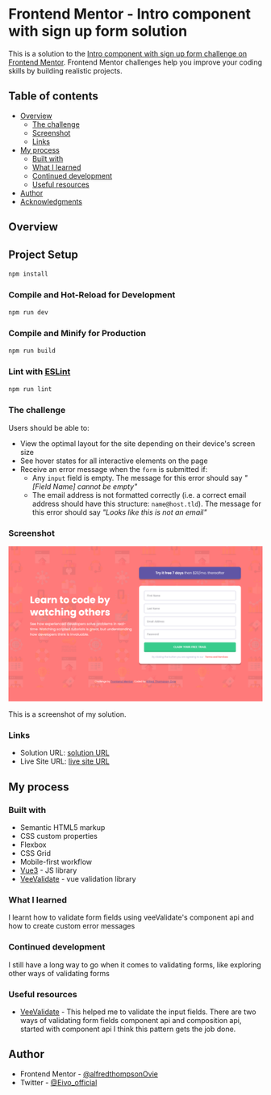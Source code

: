 # Frontend Mentor - Intro component with sign up form solution

This is a solution to the [Intro component with sign up form challenge on Frontend Mentor](https://www.frontendmentor.io/challenges/intro-component-with-signup-form-5cf91bd49edda32581d28fd1). Frontend Mentor challenges help you improve your coding skills by building realistic projects. 

## Table of contents

- [Overview](#overview)
  - [The challenge](#the-challenge)
  - [Screenshot](#screenshot)
  - [Links](#links)
- [My process](#my-process)
  - [Built with](#built-with)
  - [What I learned](#what-i-learned)
  - [Continued development](#continued-development)
  - [Useful resources](#useful-resources)
- [Author](#author)
- [Acknowledgments](#acknowledgments)

## Overview

## Project Setup

```sh
npm install
```

### Compile and Hot-Reload for Development

```sh
npm run dev
```

### Compile and Minify for Production

```sh
npm run build
```

### Lint with [ESLint](https://eslint.org/)

```sh
npm run lint
```

### The challenge

Users should be able to:

- View the optimal layout for the site depending on their device's screen size
- See hover states for all interactive elements on the page
- Receive an error message when the `form` is submitted if:
  - Any `input` field is empty. The message for this error should say *"[Field Name] cannot be empty"*
  - The email address is not formatted correctly (i.e. a correct email address should have this structure: `name@host.tld`). The message for this error should say *"Looks like this is not an email"*

### Screenshot

![ScreenShot](./src/assets/ScreenShot.png)

This is a screenshot of my solution. 

### Links

- Solution URL: [solution URL](https://github.com/alfredthompsonOvie/intro-component-with-signup-form-vee)
- Live Site URL: [live site URL](https://eivo-intro-component-with-signup-form.netlify.app)

## My process

### Built with

- Semantic HTML5 markup
- CSS custom properties
- Flexbox
- CSS Grid
- Mobile-first workflow
- [Vue3](https://vuejs.org/) - JS library
- [VeeValidate](https://vee-validate.logaretm.com/v4/) - vue validation library

### What I learned

I learnt how to validate form fields using veeValidate's component api and how to create custom error messages 


### Continued development

I still have a long way to go when it comes to validating forms, like exploring other ways of validating forms

### Useful resources

- [VeeValidate](https://vee-validate.logaretm.com/v4/) - This helped me to validate the input fields. There are two ways of validating form fields component api and composition api, started with component api I think this pattern gets the job done.


## Author

- Frontend Mentor - [@alfredthompsonOvie](https://www.frontendmentor.io/profile/alfredthompsonOvie)
- Twitter - [@Eivo_official](https://www.twitter.com/eivo_official)
